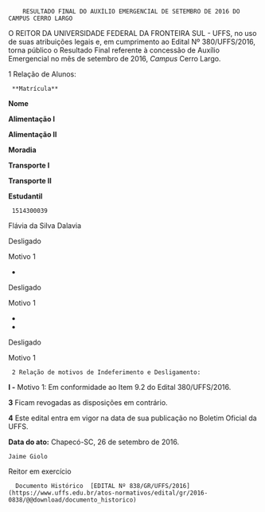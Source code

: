         RESULTADO FINAL DO AUXÍLIO EMERGENCIAL DE SETEMBRO DE 2016 DO CAMPUS CERRO LARGO  

O REITOR DA UNIVERSIDADE FEDERAL DA FRONTEIRA SUL - UFFS, no uso de suas atribuições legais e, em cumprimento ao Edital Nº 380/UFFS/2016, torna público o Resultado Final referente à concessão de Auxílio Emergencial no mês de setembro de 2016, *Campus* Cerro Largo.

 1 Relação de Alunos:

     **Matrícula**

   **Nome**

   **Alimentação I**

   **Alimentação II**

   **Moradia**

   **Transporte I**

   **Transporte II**

   **Estudantil**

     1514300039

   Flávia da Silva Dalavia

   Desligado

 Motivo 1

   -

   Desligado

 Motivo 1

   -

   -

   Desligado

 Motivo 1

     2 Relação de motivos de Indeferimento e Desligamento:

 **I -** Motivo 1: Em conformidade ao Item 9.2 do Edital 380/UFFS/2016.

 **3** Ficam revogadas as disposições em contrário.

 **4** Este edital entra em vigor na data de sua publicação no Boletim Oficial da UFFS.

  

   **Data do ato:** Chapecó-SC, 26 de setembro de 2016.   
 

    Jaime Giolo   
 Reitor em exercício 

      Documento Histórico  [EDITAL Nº 838/GR/UFFS/2016](https://www.uffs.edu.br/atos-normativos/edital/gr/2016-0838/@@download/documento_historico)     
      